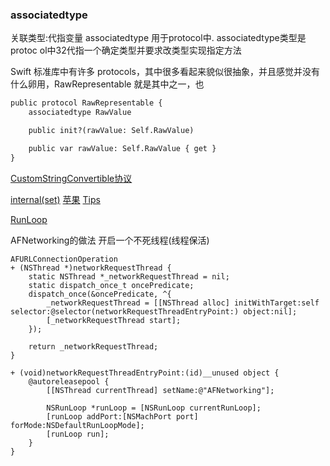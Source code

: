 ### associatedtype
关联类型:代指变量
associatedtype 用于protocol中.
associatedtype类型是protoc
ol中32代指一个确定类型并要求改类型实现指定方法


Swift 标准库中有许多 protocols，其中很多看起来貌似很抽象，并且感觉并没有什么卵用，RawRepresentable 就是其中之一，也

``` py
public protocol RawRepresentable {
    associatedtype RawValue

    public init?(rawValue: Self.RawValue)

    public var rawValue: Self.RawValue { get }
}
```

[CustomStringConvertible协议](http://swiftcafe.io/2016/01/15/printable/)

[internal(set)](http://www.devtalking.com/articles/swift-access-control/)
[苹果](https://developer.apple.com/library/content/documentation/Swift/Conceptual/Swift_Programming_Language/AccessControl.html)
[Tips](http://swifter.tips/property-access/)

[RunLoop](http://artjing.com/2016/05/20/RUNLOOP/)

AFNetworking的做法
开启一个不死线程(线程保活)

```
AFURLConnectionOperation
+ (NSThread *)networkRequestThread {
    static NSThread *_networkRequestThread = nil;
    static dispatch_once_t oncePredicate;
    dispatch_once(&oncePredicate, ^{
        _networkRequestThread = [[NSThread alloc] initWithTarget:self selector:@selector(networkRequestThreadEntryPoint:) object:nil];
        [_networkRequestThread start];
    });

    return _networkRequestThread;
}
```


```
+ (void)networkRequestThreadEntryPoint:(id)__unused object {
    @autoreleasepool {
        [[NSThread currentThread] setName:@"AFNetworking"];

        NSRunLoop *runLoop = [NSRunLoop currentRunLoop];
        [runLoop addPort:[NSMachPort port] forMode:NSDefaultRunLoopMode];
        [runLoop run];
    }
}
```
